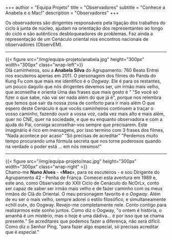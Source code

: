 +++
author = "Equipa Projeto"
title = "Observadores"
subtitle = "Conhece a Anabela e o Mac!"
description = "Observadores"
+++

Os observadores são dirigentes responsáveis pela ligação dos trabalhos do ciclo à junta de núcleo, ajudam na orientação dos representantes ao longo do ciclo e são autênticos desbloqueadores de problemas. Faz ainda a representação de um Cenáculo oriental nos encontros nacionais de observadores (ObservEM).

---

<!--more-->

{{< figure src="/img/equipa-projeto/anabela.jpg" height="300px" width="300px" class="wrap-left">}}
​  
Olá caminheiros, sou a **Anabela Silva** do Agrupamento: 760 Beato
Entrei nos escuteiros apenas em 2011.
O personagem dos filmes do Panda do Kung Fu com que mais me identifico é o _Oogway_. Ele é para os restantes, um pouco daquilo que nós dirigentes devemos ser, um irmão mais velho, que 
aconselha e orienta
Uma das frases que mais gosto é “ "Se você só fizer o que sabe, não vai ser nada além do que já é", porque nos relembra que temos que sair da nossa zona de conforto para ir mais além
O que espero deste Cenáculo é que vocês caminheiros continuem a traçar o vosso caminho, fazendo ouvir a vossa voz, cada vez mais alto e mais além, quer no CNE, quer na sociedade, e que eu enquanto observadora e com a ajuda do Pai, consiga aconselhar-vos sempre que precisarem. Este imaginário é rico em mensagens, por isso termino com 3 frases dos filmes, “Nada acontece por acaso” “Só precisas de acreditar” "Perdemos muito tempo procurando uma fórmula secreta que nos torne poderosos quando na verdade o poder está ... em nós mesmos!”


---
{{< figure src="/img/equipa-projeto/mac.jpg" height="300px" width="300px" class="wrap-right" >}}
​  
Chamo-me **Nuno Alves** - «**Mac**», para os escuteiros - e sou Dirigente do Agrupamento 42 - Penha de França. 
Comecei esta aventura em 1989 e, este ano, como Observador do XXII Ciclo de Cenáculo do NcOrLx, conto ser capaz de saber ser irmão mais velho e de fazer caminho com os meus irmãos do Clã do Oriental.
O meu personagem favorito é o _Oogway_. Além de eu ser o mais velho, sempre adorei o estilo filosófico, e simultaneamente «chill out», do Oogway. Revejo-me completamente nele. Conto contigo para realizarmos este sonho juntos. Como diz o Oogway, "o ontem é história, o amanhã é um mistério, mas o hoje é uma dádiva... é por isso que se chama presente.” 
Se acreditares que podemos fazer a diferença, não será difícil. Como diz o Senhor Ping, "para fazer algo especial, só precisas acreditar que é especial." 

